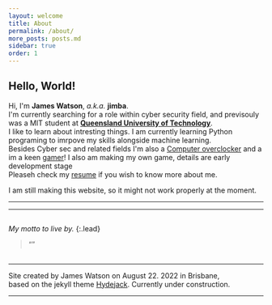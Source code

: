 ```yaml
---
layout: welcome
title: About
permalink: /about/
more_posts: posts.md
sidebar: true
order: 1
---
```


## Hello, World!

Hi, I'm **James Watson**, *a.k.a.* **jimba**.<br>
I'm currently searching for a role within cyber security field, and previsouly was a MIT student at **[Queensland University of Technology]**.<br>
I like to learn about intresting things. I am currently learning Python programing to imrpove my skills alongside machine learning.<br>
Besides Cyber sec and related fields I'm also a [Computer overclocker] and a im a keen [gamer]! I also am making my own game, details are early development stage<br>
Pleaseh check my [resume] if you wish to know more about me.

I am still making this website, so it might not work properly at the moment.
***

<!--posts_list-->

***

## 

_My motto to live by._
{:.lead}

> “”

## 


## 



## 



## 





***

Site created by James Watson on August 22. 2022 in Brisbane,<br>
based on the jekyll theme [Hydejack].
Currently under construction.

***

<!--author-->

<!-- Links -->
[Queensland University of Technology]: https://www.qut.edu.au/
[gamer]: https://steamcommunity.com/profiles/76561198009938890
[resume]: /resume/
[computer overclocker]:  https://hwbot.org/user/jimba 
[Hydejack]: https://hydejack.com
